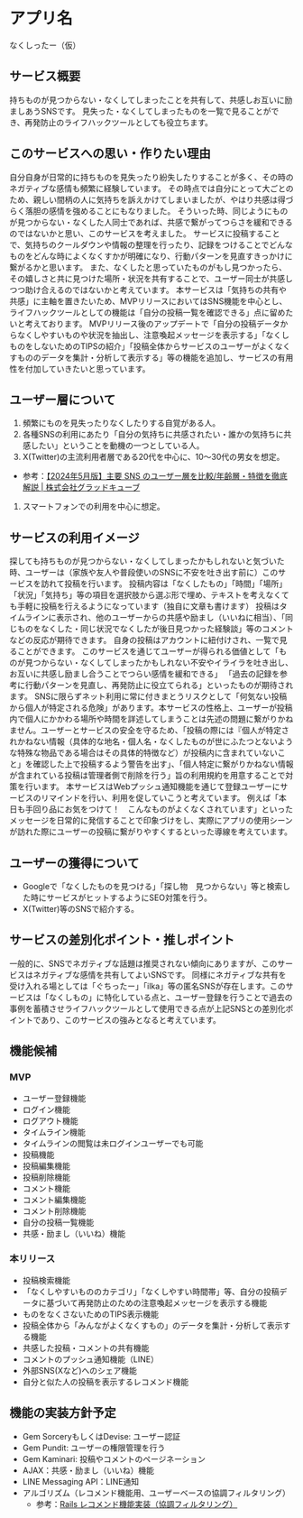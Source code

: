 # アプリ名

なくしったー（仮）


## サービス概要

持ちものが見つからない・なくしてしまったことを共有して、共感しお互いに励ましあうSNSです。
見失った・なくしてしまったものを一覧で見ることができ、再発防止のライフハックツールとしても役立ちます。


## このサービスへの思い・作りたい理由

自分自身が日常的に持ちものを見失ったり紛失したりすることが多く、その時のネガティブな感情も頻繁に経験しています。
その時点では自分にとって大ごとのため、親しい間柄の人に気持ちを訴えかけてしまいましたが、やはり共感は得づらく落胆の感情を強めることにもなりました。
そういった時、同じようにものが見つからない・なくした人同士であれば、共感で繋がってつらさを緩和できるのではないかと思い、このサービスを考えました。
サービスに投稿することで、気持ちのクールダウンや情報の整理を行ったり、記録をつけることでどんなものをどんな時によくなくすかが明確になり、行動パターンを見直すきっかけに繋がるかと思います。
また、なくしたと思っていたものがもし見つかったら、その嬉しさと共に見つけた場所・状況を共有することで、ユーザー同士が共感しつつ助け合えるのではないかと考えています。
本サービスは「気持ちの共有や共感」に主軸を置きたいため、MVPリリースにおいてはSNS機能を中心とし、ライフハックツールとしての機能は「自分の投稿一覧を確認できる」点に留めたいと考えております。
MVPリリース後のアップデートで「自分の投稿データからなくしやすいものや状況を抽出し、注意喚起メッセージを表示する」「なくしものをしないためのTIPSの紹介」「投稿全体からサービスのユーザーがよくなくすもののデータを集計・分析して表示する」等の機能を追加し、サービスの有用性を付加していきたいと思っています。


## ユーザー層について

1. 頻繁にものを見失ったりなくしたりする自覚がある人。
1. 各種SNSの利用にあたり「自分の気持ちに共感されたい・誰かの気持ちに共感したい」ということを動機の一つとしている人。
1. X(Twitter)の主流利用者層である20代を中心に、10〜30代の男女を想定。
  - 参考：[【2024年5月版】主要 SNS のユーザー層を比較/年齢層・特徴を徹底解説 | 株式会社グラッドキューブ](https://www.glad-cube.com/blog/?p=35640)
1. スマートフォンでの利用を中心に想定。


## サービスの利用イメージ

探しても持ちものが見つからない・なくしてしまったかもしれないと気づいた時、ユーザーは（家族や友人や普段使いのSNSに不安を吐き出す前に）このサービスを訪れて投稿を行います。
投稿内容は「なくしたもの」「時間」「場所」「状況」「気持ち」等の項目を選択肢から選ぶ形で埋め、テキストを考えなくても手軽に投稿を行えるようになっています（独自に文章も書けます）
投稿はタイムラインに表示され、他のユーザーからの共感や励まし（いいねに相当）、「同じものをなくした・同じ状況でなくしたが後日見つかった経験談」等のコメントなどの反応が期待できます。
自身の投稿はアカウントに紐付けされ、一覧で見ることができます。
このサービスを通じてユーザーが得られる価値として「ものが見つからない・なくしてしまったかもしれない不安やイライラを吐き出し、お互いに共感し励まし合うことでつらい感情を緩和できる」 「過去の記録を参考に行動パターンを見直し、再発防止に役立てられる」といったものが期待されます。
SNSに限らずネット利用に常に付きまとうリスクとして「何気ない投稿から個人が特定される危険」があります。本サービスの性格上、ユーザーが投稿内で個人にかかわる場所や時間を詳述してしまうことは先述の問題に繋がりかねません。ユーザーとサービスの安全を守るため、「投稿の際には『個人が特定されかねない情報（具体的な地名・個人名・なくしたものが世にふたつとないような特殊な物品である場合はその具体的特徴など）が投稿内に含まれていないこと」を確認した上で投稿するよう警告を出す」、「個人特定に繋がりかねない情報が含まれている投稿は管理者側で削除を行う」旨の利用規約を用意することで対策を行います。
本サービスはWebプッシュ通知機能を通じて登録ユーザーにサービスのリマインドを行い、利用を促していこうと考えています。
例えば「本日も手回り品にお気をつけて！　こんなものがよくなくされています」といったメッセージを日常的に発信することで印象づけをし、実際にアプリの使用シーンが訪れた際にユーザーの投稿に繋がりやすくするといった導線を考えています。


## ユーザーの獲得について

- Googleで「なくしたものを見つける」「探し物　見つからない」等と検索した時にサービスがヒットするようにSEO対策を行う。
- X(Twitter)等のSNSで紹介する。


## サービスの差別化ポイント・推しポイント

一般的に、SNSでネガティブな話題は推奨されない傾向にありますが、このサービスはネガティブな感情を共有してよいSNSです。
同様にネガティブな共有を受け入れる場としては「ぐちったー」「ilka」等の匿名SNSが存在します。このサービスは「なくしもの」に特化している点と、ユーザー登録を行うことで過去の事例を蓄積させライフハックツールとして使用できる点が上記SNSとの差別化ポイントであり、このサービスの強みとなると考えています。


## 機能候補

### MVP
- ユーザー登録機能
- ログイン機能
- ログアウト機能
- タイムライン機能
 - タイムラインの閲覧は未ログインユーザーでも可能
- 投稿機能
- 投稿編集機能
- 投稿削除機能
- コメント機能
- コメント編集機能
- コメント削除機能
- 自分の投稿一覧機能
- 共感・励まし（いいね）機能

### 本リリース
- 投稿検索機能
- 「なくしやすいもののカテゴリ」「なくしやすい時間帯」等、自分の投稿データに基づいて再発防止のための注意喚起メッセージを表示する機能
- ものをなくさないためのTIPS表示機能
- 投稿全体から「みんながよくなくすもの」のデータを集計・分析して表示する機能
- 共感した投稿・コメントの共有機能
- コメントのプッシュ通知機能（LINE）
- 外部SNS(Xなど)へのシェア機能
- 自分と似た人の投稿を表示するレコメンド機能


## 機能の実装方針予定

- Gem SorceryもしくはDevise: ユーザー認証
- Gem Pundit: ユーザーの権限管理を行う
- Gem Kaminari: 投稿やコメントのページネーション
- AJAX：共感・励まし（いいね）機能
- LINE Messaging API：LINE通知
- アルゴリズム（レコメンド機能用、ユーザーベースの協調フィルタリング）
  - 参考：[Rails レコメンド機能実装（協調フィルタリング）](https://qiita.com/ryotaroinagaki/items/575e07388eeefe1a7376)